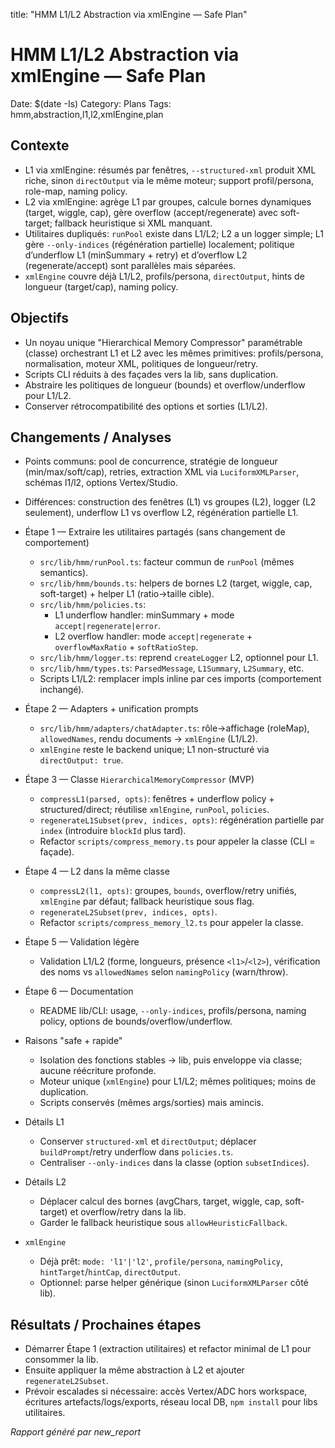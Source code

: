 title: "HMM L1/L2 Abstraction via xmlEngine — Safe Plan"

# HMM L1/L2 Abstraction via xmlEngine — Safe Plan

Date: $(date -Is)
Category: Plans
Tags: hmm,abstraction,l1,l2,xmlEngine,plan

## Contexte

- L1 via xmlEngine: résumés par fenêtres, `--structured-xml` produit XML riche, sinon `directOutput` via le même moteur; support profil/persona, role-map, naming policy.
- L2 via xmlEngine: agrège L1 par groupes, calcule bornes dynamiques (target, wiggle, cap), gère overflow (accept/regenerate) avec soft-target; fallback heuristique si XML manquant.
- Utilitaires dupliqués: `runPool` existe dans L1/L2; L2 a un logger simple; L1 gère `--only-indices` (régénération partielle) localement; politique d’underflow L1 (minSummary + retry) et d’overflow L2 (regenerate/accept) sont parallèles mais séparées.
- `xmlEngine` couvre déjà L1/L2, profils/persona, `directOutput`, hints de longueur (target/cap), naming policy.

## Objectifs

- Un noyau unique "Hierarchical Memory Compressor" paramétrable (classe) orchestrant L1 et L2 avec les mêmes primitives: profils/persona, normalisation, moteur XML, politiques de longueur/retry.
- Scripts CLI réduits à des façades vers la lib, sans duplication.
- Abstraire les politiques de longueur (bounds) et overflow/underflow pour L1/L2.
- Conserver rétrocompatibilité des options et sorties (L1/L2).

## Changements / Analyses

- Points communs: pool de concurrence, stratégie de longueur (min/max/soft/cap), retries, extraction XML via `LuciformXMLParser`, schémas l1/l2, options Vertex/Studio.
- Différences: construction des fenêtres (L1) vs groupes (L2), logger (L2 seulement), underflow L1 vs overflow L2, régénération partielle L1.

- Étape 1 — Extraire les utilitaires partagés (sans changement de comportement)
  - `src/lib/hmm/runPool.ts`: facteur commun de `runPool` (mêmes semantics).
  - `src/lib/hmm/bounds.ts`: helpers de bornes L2 (target, wiggle, cap, soft-target) + helper L1 (ratio→taille cible).
  - `src/lib/hmm/policies.ts`:
    - L1 underflow handler: minSummary + mode `accept|regenerate|error`.
    - L2 overflow handler: mode `accept|regenerate` + `overflowMaxRatio` + `softRatioStep`.
  - `src/lib/hmm/logger.ts`: reprend `createLogger` L2, optionnel pour L1.
  - `src/lib/hmm/types.ts`: `ParsedMessage`, `L1Summary`, `L2Summary`, etc.
  - Scripts L1/L2: remplacer impls inline par ces imports (comportement inchangé).

- Étape 2 — Adapters + unification prompts
  - `src/lib/hmm/adapters/chatAdapter.ts`: rôle→affichage (roleMap), `allowedNames`, rendu documents → `xmlEngine` (L1/L2).
  - `xmlEngine` reste le backend unique; L1 non-structuré via `directOutput: true`.

- Étape 3 — Classe `HierarchicalMemoryCompressor` (MVP)
  - `compressL1(parsed, opts)`: fenêtres + underflow policy + structured/direct; réutilise `xmlEngine`, `runPool`, `policies`.
  - `regenerateL1Subset(prev, indices, opts)`: régénération partielle par `index` (introduire `blockId` plus tard).
  - Refactor `scripts/compress_memory.ts` pour appeler la classe (CLI = façade).

- Étape 4 — L2 dans la même classe
  - `compressL2(l1, opts)`: groupes, `bounds`, overflow/retry unifiés, `xmlEngine` par défaut; fallback heuristique sous flag.
  - `regenerateL2Subset(prev, indices, opts)`.
  - Refactor `scripts/compress_memory_l2.ts` pour appeler la classe.

- Étape 5 — Validation légère
  - Validation L1/L2 (forme, longueurs, présence `<l1>`/`<l2>`), vérification des noms vs `allowedNames` selon `namingPolicy` (warn/throw).

- Étape 6 — Documentation
  - README lib/CLI: usage, `--only-indices`, profils/persona, naming policy, options de bounds/overflow/underflow.

- Raisons "safe + rapide"
  - Isolation des fonctions stables → lib, puis enveloppe via classe; aucune réécriture profonde.
  - Moteur unique (`xmlEngine`) pour L1/L2; mêmes politiques; moins de duplication.
  - Scripts conservés (mêmes args/sorties) mais amincis.

- Détails L1
  - Conserver `structured-xml` et `directOutput`; déplacer `buildPrompt`/retry underflow dans `policies.ts`.
  - Centraliser `--only-indices` dans la classe (option `subsetIndices`).

- Détails L2
  - Déplacer calcul des bornes (avgChars, target, wiggle, cap, soft-target) et overflow/retry dans la lib.
  - Garder le fallback heuristique sous `allowHeuristicFallback`.

- `xmlEngine`
  - Déjà prêt: `mode: 'l1'|'l2'`, `profile/persona`, `namingPolicy`, `hintTarget`/`hintCap`, `directOutput`.
  - Optionnel: parse helper générique (sinon `LuciformXMLParser` côté lib).

## Résultats / Prochaines étapes

- Démarrer Étape 1 (extraction utilitaires) et refactor minimal de L1 pour consommer la lib.
- Ensuite appliquer la même abstraction à L2 et ajouter `regenerateL2Subset`.
- Prévoir escalades si nécessaire: accès Vertex/ADC hors workspace, écritures artefacts/logs/exports, réseau local DB, `npm install` pour libs utilitaires.

*Rapport généré par new_report*
